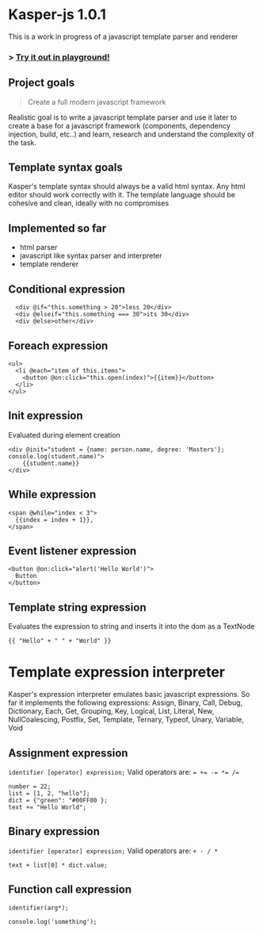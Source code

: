# Kasper-js 1.0.1

This is a work in progress of a javascript template parser and renderer

### > [Try it out in playground!](https://eugenioenko.github.io/kasper-js/live/)

## Project goals

> Create a full modern javascript framework

Realistic goal is to write a javascript template parser and use it later to create a base for a javascript framework (components, dependency injection, build, etc..) and learn, research and understand the complexity of the task.

## Template syntax goals

Kasper's template syntax should always be a valid html syntax. Any html editor should work correctly with it.
The template language should be cohesive and clean, ideally with no compromises

## Implemented so far

- html parser
- javascript like syntax parser and interpreter
- template renderer

## Conditional expression

```
  <div @if="this.something > 20">less 20</div>
  <div @elseif="this.something === 30">its 30</div>
  <div @else>other</div>
```

## Foreach expression

```
<ul>
  <li @each="item of this.items">
    <button @on:click="this.open(index)">{{item}}</button>
  </li>
</ul>
```

## Init expression

Evaluated during element creation

```
<div @init="student = {name: person.name, degree: 'Masters'}; console.log(student.name)">
    {{student.name}}
</div>
```

## While expression

```
<span @while="index < 3">
  {{index = index + 1}},
</span>
```

## Event listener expression

```
<button @on:click="alert('Hello World')">
  Button
</button>
```

## Template string expression

Evaluates the expression to string and inserts it into the dom as a TextNode

```
{{ "Hello" + " " + "World" }}
```

# Template expression interpreter

Kasper's expression interpreter emulates basic javascript expressions.
So far it implements the following expressions:
Assign, Binary, Call, Debug, Dictionary, Each, Get, Grouping, Key, Logical, List, Literal, New, NullCoalescing, Postfix, Set, Template, Ternary, Typeof, Unary, Variable, Void

## Assignment expression

`identifier [operator] expression;`
Valid operators are: `= += -= *= /=`

```
number = 22;
list = [1, 2, "hello"];
dict = {"green": "#00FF00 };
text += "Hello World";
```

## Binary expression

`identifier [operator] expression;`
Valid operators are: `+ - / *`

```
text + list[0] * dict.value;
```

## Function call expression

`identifier(arg*);`

```
console.log('something');
```
